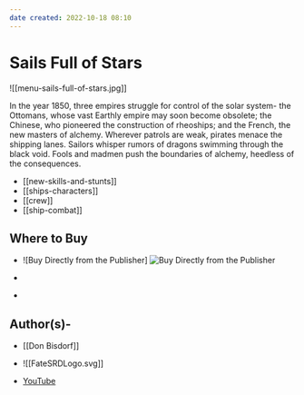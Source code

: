 ```yaml
---
date created: 2022-10-18 08:10
---
```


# Sails Full of Stars
![[menu-sails-full-of-stars.jpg]]

In the year 1850, three empires struggle for control of the solar system- the Ottomans, whose vast Earthly empire may soon become obsolete; the Chinese, who pioneered the construction of rheoships; and the French, the new masters of alchemy. Wherever patrols are weak, pirates menace the shipping lanes. Sailors whisper rumors of dragons swimming through the black void. Fools and madmen push the boundaries of alchemy, heedless of the consequences.

- [[new-skills-and-stunts]]
- [[ships-characters]]
- [[crew]]
- [[ship-combat]]

## Where to Buy

- [](https-//www.evilhat.com/store/index.php?main_page=product_info&cPath=79&products_id=307)

  ![Buy Directly from the
  Publisher]
  ![Buy Directly from the
  Publisher](../static/c6a96a660f15e16ce3d13d133b7e48c1/be795/buy--eh.png)

- [](https-//www.drivethrurpg.com/product/150022/Sails-Full-of-Stars-o-A-World-of-Adventure-for-Fate-Core?affiliate_id=144937)

- [](https-//evilhat.itch.io/sails-full-of-stars-a-world-of-adventure-for-fate-core)

## Author(s)-

- [[Don Bisdorf]]
 


- ![[FateSRDLogo.svg]]
- [YouTube](https://www.youtube.com/FateSRD.html)
